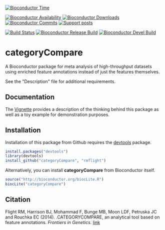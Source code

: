 [![Bioconductor Time](http://bioconductor.org/shields/years-in-bioc/categoryCompare.svg)](http://bioconductor.org/packages/release/bioc/html/categoryCompare.html "Bioconductor status")

[![Bioconductor Availability](http://bioconductor.org/shields/availability/categoryCompare.svg)](http://bioconductor.org/packages/release/bioc/html/categoryCompare.html#archives "Platform availability") 
[![Bioconductor Downloads](http://bioconductor.org/shields/downloads/categoryCompare.svg)](http://bioconductor.org/packages/stats/bioc/categoryCompare.html "Percentile downloads")
[![Bioconductor Commits](http://bioconductor.org/shields/commits/bioc/categoryCompare.svg)](http://bioconductor.org/packages/release/bioc/html/categoryCompare.html#svn_source "svn commits")
[![Support posts](http://bioconductor.org/shields/posts/categoryCompare.svg)](https://support.bioconductor.org/t/categorycompare/ "Bioconductor support posts")

[![Build Status](https://travis-ci.org/rmflight/categoryCompare.svg?branch=master)](https://travis-ci.org/rmflight/categoryCompare "travis build status") [![Bioconductor Release Build](http://bioconductor.org/shields/build/release/bioc/categoryCompare.svg)](http://bioconductor.org/checkResults/release/bioc-LATEST/categoryCompare/ "Bioconductor release build") [![Bioconductor Devel Build](http://bioconductor.org/shields/build/devel/bioc/categoryCompare.svg)](http://bioconductor.org/checkResults/devel/bioc-LATEST/categoryCompare/ "Bioconductor devel build")

# categoryCompare

A Bioconductor package for meta analysis of high-throughput datasets using 
enriched feature annotations instead of just the features themselves.

See the "Description" file for additional requirements.

## Documentation

The [Vignette][vignLink] provides a description of the thinking behind
this package as well as a toy example for demonstration purposes.

## Installation

Installation of this package from Github requires the [devtools][devtoolsLink]
package.

```r
install.packages("devtools")
library(devtools)
install_github("categoryCompare", "rmflight")
```

Alternatively, you can install **categoryCompare** from Bioconductor itself.

```r
source("http://bioconductor.org/biocLite.R")
biocLite("categoryCompare")
```


[vignLink]: http://rmflight.github.io/categoryCompare/index.html "categoryCompare Vignette"
[devtoolsLink]: https://github.com/hadley/devtools "devtools"

## Citation

Flight RM, Harrison BJ, Mohammad F, Bunge MB, Moon LDF, Petruska JC and Rouchka EC (2014). .CATEGORYCOMPARE, an analytical tool based on feature annotations.
_Frontiers in Genetics_. [link](http://dx.doi.org/10.3389/fgene.2014.00098)
